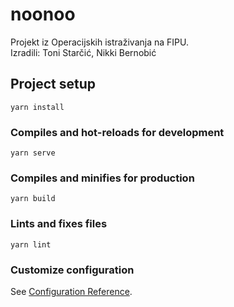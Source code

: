 # noonoo
Projekt iz Operacijskih istraživanja na FIPU.   
Izradili: Toni Starčić, Nikki Bernobić

## Project setup
```
yarn install
```

### Compiles and hot-reloads for development
```
yarn serve
```

### Compiles and minifies for production
```
yarn build
```

### Lints and fixes files
```
yarn lint
```

### Customize configuration
See [Configuration Reference](https://cli.vuejs.org/config/).
